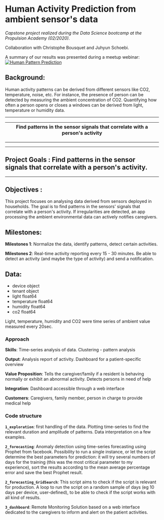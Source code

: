 # Human Activity Prediction from ambient sensor's data

*Capstone project realized during the Data Science bootcamp at the Propulsion Academy (02/2020).*

Collaboration with Christophe Bousquet and Juhyun Schoebi.

A summary of our results was presented during a meetup webinar:
[![Human Pattern Prediction](http://img.youtube.com/vi/AL4BGwj-aBA/0.jpg)](http://www.youtube.com/watch?v=AL4BGwj-aBA "Predictive Analytics")


## Background:
Human activity patterns can be derived from different sensors like CO2, temperature, noise, etc. For instance, the presence of person can be detected by measuring the ambient concentration of CO2. Quantifying how often a person opens or closes a windows can be derived from light, temperature or humidity data.

***
|**Find patterns in the sensor signals that correlate with a person's activity**|
|:-------:|
***

***
## Project Goals : Find patterns in the sensor signals that correlate with a person's activity.
***

## Objectives :
This project focuses on analysing data derived from sensors deployed in households. The goal is to find patterns in the sensors' signals that correlate with a person's activity. If irregularities are detected, an app processing the ambient environmental data can actively notifies caregivers.

## Milestones:
**Milestones 1**: Normalize the data, identify patterns, detect certain activities.

**Milestones 2**: Real-time activity reporting every 15 - 30 minutes. Be able to detect an activity (and maybe the type of activity) and send a notification.

## Data:
- device                                object
- tenant                                object
- light                                float64
- temperature                          float64
- humidity                             float64
- co2                                  float64

Light, temperature, humidity and CO2 were time series of ambient value measured every 20sec.

### Approach
**Skills**: Time-series analysis of data. Clustering - pattern analysis

**Output**: Analysis report of activity. Dashboard for a patient-specific overview

**Value Proposition**: Tells the caregiver/family if a resident is behaving normally or exhibit an abnormal activity. Detects persons in need of help

**Integration**: Dashboard accessible through a web interface

**Customers**: Caregivers, family member, person in charge to provide medical help

### Code structure

**`1_exploration`**: first handling of the data. Plotting time-series to find the relevant duration and amplitude of patterns. Data interpretation on a few examples.

**`2_forecasting`**: Anomaly detection using time-series forecasting using Prophet from facebook. Possibility to run a single instance, or let the script determine the best parameters for prediction: it will try several numbers of days for the training (this was the most critical parameter to my experience), sort the results according to the mean average percentage error and save the best Prophet result. 

**`2_forecasting_GridSearch`**: This script aims to check if the script is relevant for production. A loop to run the script on a random sample of days (eg 10 days per device, user-defined), to be able to check if the script works with all kind of results.

**`3_dashboard`**:  Remote Monitoring Solution based on a web interface dedicated to the caregivers to inform and alert on the patient activities.
